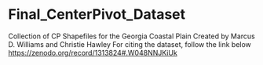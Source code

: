 # Final_CenterPivot_Dataset
Collection of CP Shapefiles for the Georgia Coastal Plain
Created by Marcus D. Williams and Christie Hawley
For citing the dataset, follow the link below
https://zenodo.org/record/1313824#.W048NNJKiUk
